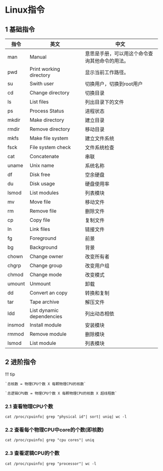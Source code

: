 # Linux指令

## 1 基础指令

| 指令 | 英文 | 中文 |
| -- | -- | -- |
| man | Manual | 意思是手册，可以用这个命令查询其他命令的用法。 |
| pwd | Print working directory | 显示当前工作路径。 |
| su | Swith user | 切换用户，切换到root用户 |
| cd | Change directory | 切换目录 |
| ls | List files | 列出目录下的文件 |
| ps | Process Status | 进程状态 |
| mkdir | Make directory | 建立目录 |
| rmdir | Remove directory | 移动目录 |
| mkfs | Make file system | 建立文件系统 |
| fsck | File system check | 文件系统检查 |
| cat | Concatenate | 串联 |
| uname | Unix name | 系统名称 |
| df | Disk free | 空余硬盘 |
| du | Disk usage | 硬盘使用率 |
| lsmod | List modules | 列表模块 |
| mv | Move file | 移动文件 |
| rm | Remove file | 删除文件 |
| cp | Copy file | 复制文件 |
| ln | Link files | 链接文件 |
| fg | Foreground | 前景 |
| bg | Background | 背景 |
| chown | Change owner | 改变所有者 |
| chgrp | Change group | 改变用户组 |
| chmod | Change mode | 改变模式 |
| umount | Unmount | 卸载 |
| dd | Convert an copy | 转换和复制 |
| tar | Tape archive | 解压文件 |
| ldd | List dynamic dependencies | 列出动态相依 |
| insmod | Install module | 安装模块 |
| rmmod | Remove module | 删除模块 |
| lsmod | List module | 列表模块 |

## 2 进阶指令

!!! tip

    `总核数 = 物理CPU个数 X 每颗物理CPU的核数`
    
    `总逻辑CPU数 = 物理CPU个数 X 每颗物理CPU的核数 X 超线程数`

### 2.1 查看物理CPU个数

```shell
cat /proc/cpuinfo| grep "physical id"| sort| uniq| wc -l
```

### 2.2 查看每个物理CPU中core的个数(即核数)

```shell
cat /proc/cpuinfo| grep "cpu cores"| uniq
```

### 2.3 查看逻辑CPU的个数

```shell
cat /proc/cpuinfo| grep "processor"| wc -l
```
